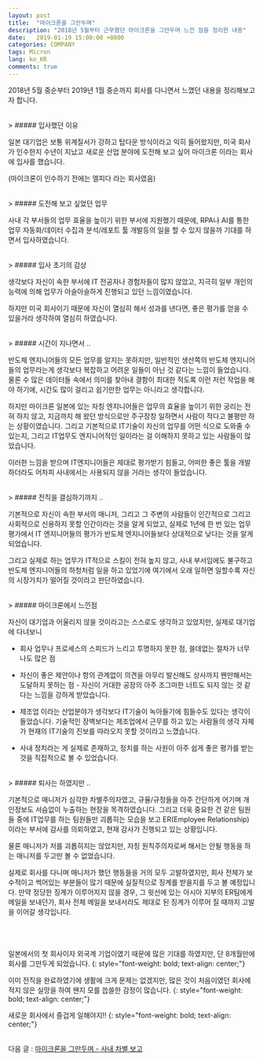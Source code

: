 ```yaml
---
layout: post
title:  "마이크론을 그만두며"
description: "2018년 5월부터 근무했던 마이크론을 그만두며 느낀 점을 정리한 내용"
date:   2019-01-19 15:00:00 +0800
categories: COMPANY
tags: Micron
lang: ko_KR
comments: true
---
```


2018년 5월 중순부터 2019년 1월 중순까지 회사를 다니면서 느꼈던 내용을 정리해보고자 합니다. 

<br>
> ##### 입사했던 이유

일본 대기업은 보통 위계질서가 강하고 탑다운 방식이라고 익히 들어왔지만, 미국 회사가 인수한지 수년이 지났고 새로운 산업 분야에 도전해 보고 싶어 마이크론 이라는 회사에 입사를 했습니다. 

(마이크론이 인수하기 전에는 엘피다 라는 회사였음)


<br>
> ##### 도전해 보고 싶었던 업무

사내 각 부서들의 업무 효율을 높이기 위한 부서에 지원했기 때문에, RPA나 AI를 통한 업무 자동화/데이터 수집과 분석/레포트 툴 개발등의 일을 할 수 있지 않을까 기대를 하면서 입사하였습니다. 


<br>
> ##### 입사 초기의 감상

생각보다 자신이 속한 부서에 IT 전공자나 경험자들이 많지 않았고, 지극히 일부 개인의 능력에 의해 업무가 아슬아슬하게 진행되고 있던 느낌이였습니다. 

하지만 미국 회사이기 때문에 자신이 열심히 해서 성과를 낸다면, 좋은 평가를 얻을 수 있을거라 생각하여 열심히 하였습니다. 


<br>
> ##### 시간이 지나면서 ..

반도체 엔지니어들의 모든 업무를 알지는 못하지만, 일반적인 생산쪽의 반도체 엔지니어들의 업무라는게 생각보다 복잡하고 어려운 일들이 아닌 것 같다는 느낌이 들었습니다. 물론 수 많은 데이터들 속에서 의미를 찾아내 결함이 최대한 적도록 이런 저런 작업을 해야 하기에, 시간도 많이 걸리고 쉽기만한 업무는 아니라고 생각합니다. 

하지만 마이크론 일본에 있는 자칭 엔지니어들은 업무의 효율을 높이기 위한 궁리는 전혀 하지 않고, 지금까지 해 왔던 방식으로만 주구장창 일하면서 사람이 적다고 불평만 하는 상황이였습니다. 그리고 기본적으로 IT기술이 자신의 업무를 어떤 식으로 도와줄 수 있는지, 그리고 IT업무도 엔지니어적인 일이라는 걸 이해하지 못하고 있는 사람들이 많았습니다. 

이러한 느낌을 받으며 IT엔지니어들은 제대로 평가받기 힘들고, 어떠한 좋은 툴을 개발하더라도 어차피 사내에서는 사용되지 않을 거라는 생각이 들었습니다.


<br>
> ##### 전직을 결심하기까지 ..

기본적으로 자신이 속한 부서의 매니저, 그리고 그 주변의 사람들이 인간적으로 그리고 사회적으로 신용하지 못할 인간이라는 것을 알게 되었고, 실제로 1년에 한 번 있는 업무평가에서 IT 엔지니어들의 평가가 반도체 엔지니어들보다 상대적으로 낮다는 것을 알게 되었습니다. 

그리고 실제로 하는 업무가 IT적으로 스킬이 전혀 높지 않고, 사내 부서임에도 불구하고 반도체 엔지니어들의 하청처럼 일을 하고 있었기에 여기에서 오래 일하면 일할수록 자신의 시장가치가 떨어질 것이라고 판단하였습니다. 


<br>
> ##### 마이크론에서 느낀점

자신이 대기업과 어울리지 않을 것이라고는 스스로도 생각하고 있었지만, 실제로 대기업에 다녀보니

* 회사 업무나 프로세스의 스피드가 느리고 투명하지 못한 점, 쓸데없는 절차가 너무나도 많은 점

* 자신이 좋은 제안이나 항의 관계없이 의견을 아무리 발신해도 상사까지 왠만해서는 도달하지 못하는 점 - 자신이 거대한 공장의 아주 조그마한 너트도 되지 않는 것 같다는 느낌을 강하게 받았습니다. 

* 제조업 이라는 산업분야가 생각보다 IT기술이 녹아들기에 힘들수도 있다는 생각이 들었습니다. 기술적인 장벽보다는 제조업에서 근무를 하고 있는 사람들의 생각 자체가 현재의 IT기술의 진보를 따라오지 못할 것이라고 느꼈습니다. 

* 사내 정치라는 게 실제로 존재하고, 정치를 하는 사원이 아주 쉽게 좋은 평가를 받는 것을 직접적으로 볼 수 있었습니다. 


<br>
> ##### 퇴사는 하였지만 ..

기본적으로 매니저가 심각한 차별주의자였고, 규율/규정들을 아주 간단하게 어기며 개인정보도 서슴없이 누출하는 현장을 목격하였습니다. 그리고 더욱 중요한 건 같은 팀원들 중에 IT업무를 하는 팀원들만 괴롭히는 모습을 보고 ER(Employee Relationship)이라는 부서에 감사를 의뢰하였고, 현재 감사가 진행되고 있는 상황입니다. 

물론 매니저가 저를 괴롭히지는 않았지만, 자칭 원칙주의자로써 해서는 안될 행동을 하는 매니저를 두고만 볼 수 없었습니다. 

실제로 회사를 다니며 매니저가 했던 행동들을 거의 모두 고발하였지만, 회사 전체가 보수적이고 썩어있는 부분들이 많기 때문에 실질적으로 징계를 받을지를 두고 볼 예정입니다. 만약 정당한 징계가 이루어지지 않을 경우, 그 윗선에 있는 아시아 지부의 ER팀에게 메일을 보내던가, 회사 전체 메일을 보내서라도 제대로 된 징계가 이루어 질 때까지 고발을 이어갈 생각입니다. 


<br><br><br>
일본에서의 첫 회사이자 외국계 기업이였기 때문에 많은 기대를 하였지만, 단 8개월만에 회사를 그만두게 되었습니다. 
{: style="font-weight: bold; text-align: center;"}

이미 전직을 완료하였기에 생활에 크게 문제는 없겠지만, 많은 것이 처음이였던 회사에 적지 않은 실망을 하여 왠지 모를 씁쓸한 감정이 많습니다. 
{: style="font-weight: bold; text-align: center;"}

새로운 회사에서 즐겁게 일해야지!!
{: style="font-weight: bold; text-align: center;"}

<br>
다음 글 : <a href="{{site.url}}/company/2019/04/22/Quit-Micron2.html" target="_blank">마이크론을 그만두며 - 사내 차별 보고</a>
<br><br><br>
